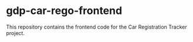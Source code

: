 # gdp-car-rego-frontend

This repository contains the frontend code for the Car Registration Tracker project.
